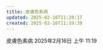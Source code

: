 ```yaml
---
title: 皮膚色素病
updated: 2025-02-16T11:20:17
created: 2025-02-16T11:19:39
---
```


皮膚色素病
2025年2月16日
上午 11:19
